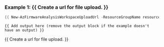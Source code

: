 ### Example 1: {{ Create a url for file upload. }}
```powershell
{{ New-AzFirmwareAnalysisWorkspaceUploadUrl -ResourceGroupName resourceGroupName -WorkspaceName workspaceName -FirmwareId firmwareId }}
```

```output
{{ Add output here (remove the output block if the example doesn't have an output) }}
```

{{ Create a url for file upload. }}


